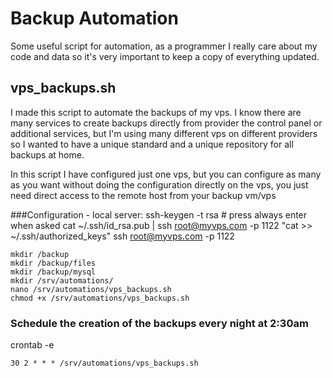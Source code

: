 # Backup Automation
Some useful script for automation, as a programmer I really care about my code and data so it's very important to keep a copy of everything updated.

## vps_backups.sh
I made this script to automate the backups of my vps. I know there are many services to create backups directly from provider the control panel or additional services, but I'm using many different vps on different providers so I wanted to have a unique standard and a unique repository for all backups at home.

In this script I have configured just one vps, but you can configure as many as you want without doing the configuration directly on the vps, you just need direct access to the remote host from your backup vm/vps

###Configuration - local server:
    ssh-keygen -t rsa # press always enter when asked
    cat ~/.ssh/id_rsa.pub | ssh root@myvps.com -p 1122 "cat >> ~/.ssh/authorized_keys"
    ssh root@myvps.com -p 1122

    mkdir /backup
    mkdir /backup/files
    mkdir /backup/mysql
    mkdir /srv/automations/
    nano /srv/automations/vps_backups.sh
    chmod +x /srv/automations/vps_backups.sh
    
### Schedule the creation of the backups every night at 2:30am
crontab -e

    30 2 * * * /srv/automations/vps_backups.sh
